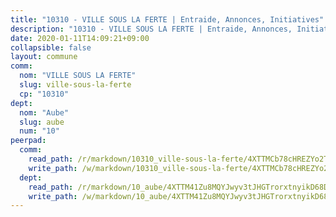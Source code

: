 ```yaml
---
title: "10310 - VILLE SOUS LA FERTE | Entraide, Annonces, Initiatives"
description: "10310 - VILLE SOUS LA FERTE | Entraide, Annonces, Initiatives"
date: 2020-01-11T14:09:21+09:00
collapsible: false
layout: commune
comm:
  nom: "VILLE SOUS LA FERTE"
  slug: ville-sous-la-ferte
  cp: "10310"
dept:
  nom: "Aube"
  slug: aube
  num: "10"
peerpad:
  comm:
    read_path: /r/markdown/10310_ville-sous-la-ferte/4XTTMCb78cHREZYo2TPqtADPMBd6iwTDANLwWeUxuSy76qwKG
    write_path: /w/markdown/10310_ville-sous-la-ferte/4XTTMCb78cHREZYo2TPqtADPMBd6iwTDANLwWeUxuSy76qwKG-K3TgUXoMKYMbpmuzhZ6JPXeDPEZVF9anUB9Q5DMzaBproQQzjXUGUgiGT2HHnGxhP2Xx3AfeK9f6492WAuk2kLWfocESaBvGvmKrzz3nWVpenAFfuNWYRqXYdAF1NaHvq426LQNe
  dept:
    read_path: /r/markdown/10_aube/4XTTM41Zu8MQYJwyv3tJHGTrorxtnyikD68DsVemyiZk3ThMz
    write_path: /w/markdown/10_aube/4XTTM41Zu8MQYJwyv3tJHGTrorxtnyikD68DsVemyiZk3ThMz-K3TgTmGUJaeXhcyrKr3gXoqmq82GkfYoTwSCbr39jXo2qoiz4eMZ1zWf94tEK8PkgCEQwZ6j878iec7q7nyW22BbTVtKr2C3mJwkjMoqhPxRA9brvyfx2cZBiMVgJntTtrf7GrDW
---
```


